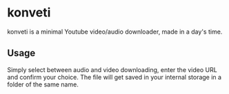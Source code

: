 # konveti

konveti is a minimal Youtube video/audio downloader, made in a day's time.

## Usage

Simply select between audio and video downloading, enter the video URL and confirm your choice. The file will get saved in your internal storage in a folder of the same name.
